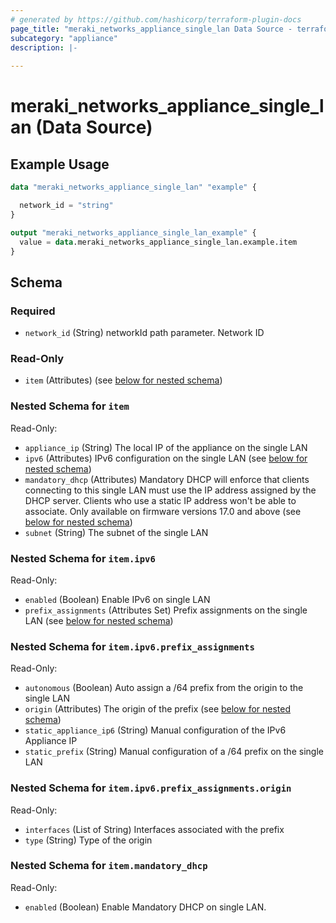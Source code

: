 ```yaml
---
# generated by https://github.com/hashicorp/terraform-plugin-docs
page_title: "meraki_networks_appliance_single_lan Data Source - terraform-provider-meraki"
subcategory: "appliance"
description: |-
  
---
```


# meraki_networks_appliance_single_lan (Data Source)



## Example Usage

```terraform
data "meraki_networks_appliance_single_lan" "example" {

  network_id = "string"
}

output "meraki_networks_appliance_single_lan_example" {
  value = data.meraki_networks_appliance_single_lan.example.item
}
```

<!-- schema generated by tfplugindocs -->
## Schema

### Required

- `network_id` (String) networkId path parameter. Network ID

### Read-Only

- `item` (Attributes) (see [below for nested schema](#nestedatt--item))

<a id="nestedatt--item"></a>
### Nested Schema for `item`

Read-Only:

- `appliance_ip` (String) The local IP of the appliance on the single LAN
- `ipv6` (Attributes) IPv6 configuration on the single LAN (see [below for nested schema](#nestedatt--item--ipv6))
- `mandatory_dhcp` (Attributes) Mandatory DHCP will enforce that clients connecting to this single LAN must use the IP address assigned by the DHCP server. Clients who use a static IP address won't be able to associate. Only available on firmware versions 17.0 and above (see [below for nested schema](#nestedatt--item--mandatory_dhcp))
- `subnet` (String) The subnet of the single LAN

<a id="nestedatt--item--ipv6"></a>
### Nested Schema for `item.ipv6`

Read-Only:

- `enabled` (Boolean) Enable IPv6 on single LAN
- `prefix_assignments` (Attributes Set) Prefix assignments on the single LAN (see [below for nested schema](#nestedatt--item--ipv6--prefix_assignments))

<a id="nestedatt--item--ipv6--prefix_assignments"></a>
### Nested Schema for `item.ipv6.prefix_assignments`

Read-Only:

- `autonomous` (Boolean) Auto assign a /64 prefix from the origin to the single LAN
- `origin` (Attributes) The origin of the prefix (see [below for nested schema](#nestedatt--item--ipv6--prefix_assignments--origin))
- `static_appliance_ip6` (String) Manual configuration of the IPv6 Appliance IP
- `static_prefix` (String) Manual configuration of a /64 prefix on the single LAN

<a id="nestedatt--item--ipv6--prefix_assignments--origin"></a>
### Nested Schema for `item.ipv6.prefix_assignments.origin`

Read-Only:

- `interfaces` (List of String) Interfaces associated with the prefix
- `type` (String) Type of the origin




<a id="nestedatt--item--mandatory_dhcp"></a>
### Nested Schema for `item.mandatory_dhcp`

Read-Only:

- `enabled` (Boolean) Enable Mandatory DHCP on single LAN.
